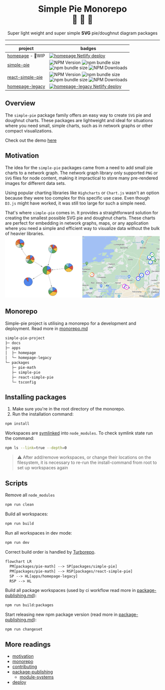<div align="center">
  <h1>Simple Pie Monorepo<br/>🔧 🥧 🍩</h1>
  <p>Super light weight and super simple <strong>SVG</strong> pie/doughnut diagram packages</p>
</div>

<hr/>

| project                                                   | badges                                                                                                                                                                                                                                                                                            |
|-----------------------------------------------------------|---------------------------------------------------------------------------------------------------------------------------------------------------------------------------------------------------------------------------------------------------------------------------------------------------|
| [homepage](https://simple-pie-2.netlify.app/) - 🚧WIP     | [![homepage Netlify deploy](https://github.com/serjilyashenko/simple-pie-project/actions/workflows/homepage-deploy.yml/badge.svg?branch=master)](https://github.com/serjilyashenko/simple-pie-project/actions/workflows/homepage-deploy.yml)                                                                                                                                                                                                                                                                                                   |
| [simple-pie](./packages/simple-pie/README.md)             | ![NPM Version](https://img.shields.io/npm/v/simple-pie) ![npm bundle size](https://img.shields.io/bundlephobia/minzip/simple-pie) <br/> ![npm bundle size](https://img.shields.io/bundlephobia/min/simple-pie) ![NPM Downloads](https://img.shields.io/npm/dm/simple-pie)                         |
| [react-simple-pie](./packages/react-simple-pie/README.md) | ![NPM Version](https://img.shields.io/npm/v/react-simple-pie) ![npm bundle size](https://img.shields.io/bundlephobia/minzip/react-simple-pie) <br/> ![npm bundle size](https://img.shields.io/bundlephobia/min/react-simple-pie) ![NPM Downloads](https://img.shields.io/npm/dm/react-simple-pie) |
| [homepage-legacy](https://simple-pie.netlify.app/)        | [![homepage-legacy Netlify deploy](https://github.com/serjilyashenko/simple-pie-project/actions/workflows/homepage-legacy-deploy.yml/badge.svg?branch=master)](https://github.com/serjilyashenko/simple-pie-project/actions/workflows/homepage-legacy-deploy.yml)                                 |

## Overview

The `simple-pie` package family offers an easy way to create `SVG` pie and doughnut charts. These packages are lightweight
and ideal for situations where you need small, simple charts, such as in network graphs or other compact visualizations.

Check out the demo [here](https://simple-pie.netlify.app/)

## Motivation

The idea for the `simple-pie` packages came from a need to add small pie charts to a network graph. The network graph
library only supported `PNG` or `SVG` files for node content, making it impractical to store many pre-rendered images for
different data sets.

Using popular charting libraries like `Highcharts` or `Chart.js` wasn't an option because they were too complex for this
specific use case. Even though `D3.js` might have worked, it was still too large for such a simple need.

That's where `simple-pie` comes in. It provides a straightforward solution for creating the smallest possible SVG pie and
doughnut charts. These charts are perfect for embedding in network graphs, maps, or any application where you need
a simple and efficient way to visualize data without the bulk of heavier libraries.
![net and map cases](./docs/images/map-and-net-case.png)

## Monorepo

Simple-pie project is utilising a monorepo for a development and deployment. Read more in [monorepo.md](./docs/monorepo.md)

```tree
simple-pie-project
├─ docs
├─ apps
│  ├─ homepage
│  └─ homepage-legacy
└─ packages
   ├─ pie-math
   ├─ simple-pie
   ├─ react-simple-pie
   └─ tsconfig
```

## Installing packages

1. Make sure you're in the root directory of the monorepo.
2. Run the installation command:
```bash
npm install
```

Workspaces are [symlinked](https://en.wikipedia.org/wiki/Symbolic_link) into `node_modules`.
To check symlink state run the command:
```bash
npm ls --link=true --depth=0
```

> ⚠️ After add/remove workspaces, or change their locations on the filesystem, it is necessary  to re-run the install-command
> from root to set up workspaces again

## Scripts

Remove all `node_modules`
```bash
npm run clean
```

Build all workspaces:
```bash
npm run build
```

Run all workspaces in dev mode:
```bash
npm run dev
```

Correct build order is handled by [Turborepo](https://turbo.build/repo).

```mermaid
flowchart LR
  PM[packages/pie-math] --> SP[packages/simple-pie]
  PM[packages/pie-math] --> RSP[packages/react-simple-pie]
  SP --> HL[apps/homepage-legacy]
  RSP --> HL
```

Build all package workspaces (used by ci workflow read more in [package-publishing.md](./docs/package-publishing.md)):
```bash
npm run build:packages
```

Start releasing new npm package version (read more in [package-publishing.md](./docs/package-publishing.md)):
```bash
npm run changeset
```

## More readings

- [motivation](./docs/motivation.md)
- [monorepo](./docs/monorepo.md)
- [contributing](./docs/contributing.md)
- [package-publishing](./docs/package-publishing.md)
  - [module-systems](./docs/module-systems.md)
- [deploy](./docs/deploy.md)
